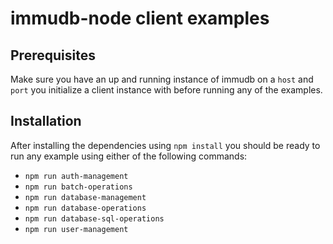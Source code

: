 # immudb-node client examples

## Prerequisites

Make sure you have an up and running instance of immudb on a `host` and `port` you initialize a client instance with before running any of the examples.

## Installation

After installing the dependencies using `npm install` you should be ready to run any example using either of the following commands:
- `npm run auth-management`
- `npm run batch-operations`
- `npm run database-management`
- `npm run database-operations`
- `npm run database-sql-operations`
- `npm run user-management`